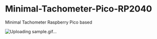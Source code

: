 # Minimal-Tachometer-Pico-RP2040
Minimal Tachometer Raspberry Pico based

![Uploading sample.gif…]()

